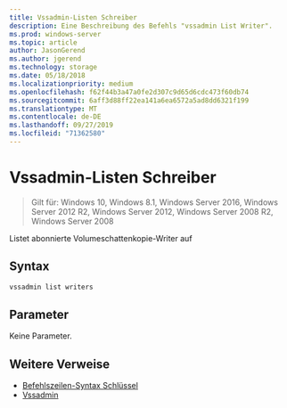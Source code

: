 ```yaml
---
title: Vssadmin-Listen Schreiber
description: Eine Beschreibung des Befehls "vssadmin List Writer".
ms.prod: windows-server
ms.topic: article
author: JasonGerend
ms.author: jgerend
ms.technology: storage
ms.date: 05/18/2018
ms.localizationpriority: medium
ms.openlocfilehash: f62f44b3a47a0fe2d307c9d65d6cdc473f60db74
ms.sourcegitcommit: 6aff3d88ff22ea141a6ea6572a5ad8dd6321f199
ms.translationtype: MT
ms.contentlocale: de-DE
ms.lasthandoff: 09/27/2019
ms.locfileid: "71362580"
---
```

# <a name="vssadmin-list-writers"></a>Vssadmin-Listen Schreiber

>Gilt für: Windows 10, Windows 8.1, Windows Server 2016, Windows Server 2012 R2, Windows Server 2012, Windows Server 2008 R2, Windows Server 2008

Listet abonnierte Volumeschattenkopie-Writer auf

## <a name="syntax"></a>Syntax

```PowerShell
vssadmin list writers
```

## <a name="parameters"></a>Parameter

Keine Parameter.

## <a name="additional-references"></a>Weitere Verweise

* [Befehlszeilen-Syntax Schlüssel](https://docs.microsoft.com/previous-versions/windows/it-pro/windows-server-2012-r2-and-2012/cc771080(v%3dws.11))
* [Vssadmin](vssadmin.md)